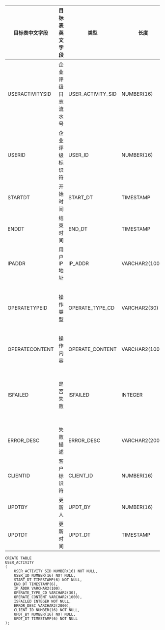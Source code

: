 <!--sec data-title="用户行为日志表" data-id="section0" data-show=true ces-->

| 目标表中文字段         | 目标表英文字段   | 类型                | 长度             | 是否为空     | 主键   | 说明                                       |
| --------------- | --------- | ----------------- | -------------- | -------- | ---- | ---------------------------------------- |
| USERACTIVITYSID | 企业评级日志流水号 | USER_ACTIVITY_SID | NUMBER(16)     | NOT NULL | PK   |                                          |
| USERID          | 企业评级标识符   | USER_ID           | NUMBER(16)     | NOT NULL |      |                                          |
| STARTDT         | 开始时间      | START_DT          | TIMESTAMP      | NOT NULL |      |                                          |
| ENDDT           | 结束时间      | END_DT            | TIMESTAMP      |          |      |                                          |
| IPADDR          | 用户IP地址    | IP_ADDR           | VARCHAR2(100)  |          |      |                                          |
| OPERATETYPEID   | 操作类型      | OPERATE_TYPE_CD   | VARCHAR2(30)   |          |      | SELECT CONSTANT_CD, CONSTANT_NM FROM LKP_CHARCODE WHERE   CONSTANT_TYPE = 502 |
| OPERATECONTENT  | 操作内容      | OPERATE_CONTENT   | VARCHAR2(1000) |          |      |                                          |
| ISFAILED        | 是否失败      | ISFAILED          | INTEGER        | NOT NULL |      | 0: 否； 1; 是； 2: 未知 SELECT CONSTANT_CD, CONSTANT_NM FROM   LKP_NUMCODE WHERE CONSTANT_TYPE = 1 |
| ERROR_DESC      | 失败描述      | ERROR_DESC        | VARCHAR2(2000) |          |      |                                          |
| CLIENTID        | 客户标识符     | CLIENT_ID         | NUMBER(16)     | NOT NULL |      |                                          |
| UPDTBY          | 更新人       | UPDT_BY           | NUMBER(16)     | NOT NULL |      |                                          |
| UPDTDT          | 更新时间      | UPDT_DT           | TIMESTAMP      | NOT NULL |      |                                          |
<!--endsec-->

<!--sec data-title="DDL" data-id="section1" data-show=true ces-->

    CREATE TABLE
    USER_ACTIVITY
    (
        USER_ACTIVITY_SID NUMBER(16) NOT NULL,
        USER_ID NUMBER(16) NOT NULL,
        START_DT TIMESTAMP(6) NOT NULL,
        END_DT TIMESTAMP(6),
        IP_ADDR VARCHAR2(100),
        OPERATE_TYPE_CD VARCHAR2(30),
        OPERATE_CONTENT VARCHAR2(1000),
        ISFAILED INTEGER NOT NULL,
        ERROR_DESC VARCHAR2(2000),
        CLIENT_ID NUMBER(16) NOT NULL,
        UPDT_BY NUMBER(16) NOT NULL,
        UPDT_DT TIMESTAMP(6) NOT NULL
    );
<!--endsec-->

